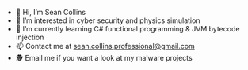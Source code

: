 - 👋 Hi, I’m Sean Collins
- 👀 I’m interested in cyber security and physics simulation
- 🌱 I’m currently learning C# functional programming & JVM bytecode injection
- 📫 Contact me at sean.collins.professional@gmail.com
- 🕵️ Email me if you want a look at my malware projects
